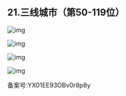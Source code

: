 ## 21.三线城市（第50-119位）
  



![img](https://pic3.zhimg.com/v2-045a125cbce7871fa423e32435a9cb76.webp)

![img](https://pic4.zhimg.com/v2-bc00b43a46348115301ff26b0ac2b256.webp)

![img](https://pic2.zhimg.com/v2-91f5f98cc9767111fed51ddbc8b55edc.webp)

![img](https://pic3.zhimg.com/v2-d3cb8b5bdd9f2d36d80087b9acc144ba.webp)

  



备案号:YX01EE93OBv0r8p8y

